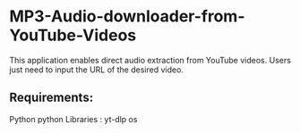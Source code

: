 # MP3-Audio-downloader-from-YouTube-Videos
This application enables direct audio extraction from YouTube videos. Users just need to input the URL of the desired video.

## Requirements:
Python
python Libraries : yt-dlp os
